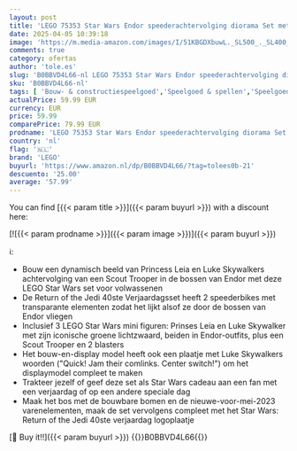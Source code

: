 ```yaml
---
layout: post
title: 'LEGO 75353 Star Wars Endor speederachtervolging diorama Set met Luke Skywalker  Princess Leia & Scout Trooper plus Speederbikes  Return of the Jedi Collectible  Leuk Cadeau voor Volwassenen'
date: 2025-04-05 10:39:18
image: 'https://m.media-amazon.com/images/I/51KBGDXbuwL._SL500_._SL400_.jpg'
comments: true
category: ofertas
author: 'tole.es'
slug: 'B0BBVD4L66-nl LEGO 75353 Star Wars Endor speederachtervolging diorama...'
sku: 'B0BBVD4L66-nl'
tags: [ 'Bouw- & constructiespeelgoed','Speelgoed & spellen','Speelgoedbouwsets','lego','🇳🇱', ]
actualPrice: 59.99 EUR
currency: EUR
price: 59.99
comparePrice: 79.99 EUR
prodname: 'LEGO 75353 Star Wars Endor speederachtervolging diorama Set met Luke Skywalker  Princess Leia & Scout Trooper plus Speederbikes  Return of the Jedi Collectible  Leuk Cadeau voor Volwassenen'
country: 'nl'
flag: '🇳🇱'
brand: 'LEGO'
buyurl: 'https://www.amazon.nl/dp/B0BBVD4L66/?tag=tolees0b-21'
descuento: '25.00'
average: '57.99'
---
```


You can find [{{< param title >}}]({{< param buyurl >}}) with a discount here:

[![{{< param prodname >}}]({{< param image >}})]({{< param buyurl >}})

ℹ️:

- Bouw een dynamisch beeld van Princess Leia en Luke Skywalkers achtervolging van een Scout Trooper in de bossen van Endor met deze LEGO Star Wars set voor volwassenen
- De Return of the Jedi 40ste Verjaardagsset heeft 2 speederbikes met transparante elementen zodat het lijkt alsof ze door de bossen van Endor vliegen
- Inclusief 3 LEGO Star Wars mini figuren: Prinses Leia en Luke Skywalker met zijn iconische groene lichtzwaard, beiden in Endor-outfits, plus een Scout Trooper en 2 blasters
- Het bouw-en-display model heeft ook een plaatje met Luke Skywalkers woorden ("Quick! Jam their comlinks. Center switch!") om het displaymodel compleet te maken
- Trakteer jezelf of geef deze set als Star Wars cadeau aan een fan met een verjaardag of op een andere speciale dag
- Maak het bos met de bouwbare bomen en de nieuwe-voor-mei-2023 varenelementen, maak de set vervolgens compleet met het Star Wars: Return of the Jedi 40ste verjaardag logoplaatje

[🛒 Buy it!!]({{< param buyurl >}})
{{<world>}}B0BBVD4L66{{</world>}}
